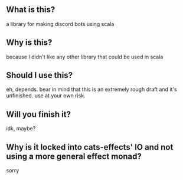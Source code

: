 ## What is this?

a library for making discord bots using scala

## Why is this?

because I didn't like any other library that could be used in scala

## Should I use this?

eh, depends. bear in mind that this is an extremely rough draft and it's unfinished. use at your own risk.

## Will you finish it?

idk, maybe?

## Why is it locked into cats-effects' IO and not using a more general effect monad?

sorry
